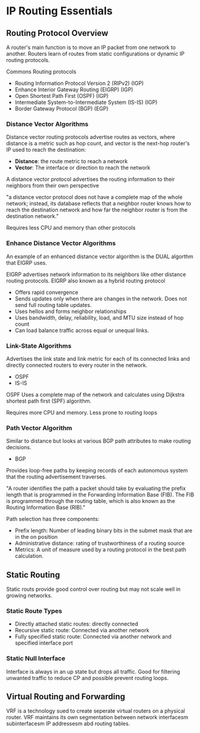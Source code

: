 # IP Routing Essentials

## Routing Protocol Overview

A router's main function is to move an IP packet from one network to another. Routers learn of routes from static configurations or dynamic IP routing protocols.

Commons Routing protocols

- Routing Information Protocol Version 2 (RIPv2) (IGP)
- Enhance Interior Gateway Routing (EIGRP) (IGP)
- Open Shortest Path First (OSPF) (IGP)
- Intermediate System-to-Intermediate System (IS-IS) (IGP)
- Border Gateway Protocol (BGP) (EGP)

### Distance Vector Algorithms

Distance vector routing protocols advertise routes as vectors, where distance is a metric such as hop count, and vector is the next-hop router's IP used to reach the destination:

- **Distance**: the route metric to reach a network
- **Vector**: The interface or direction to reach the network

A distance vector protocol advertises the routing information to their neighbors from their own perspective

"a distance vector protocol does not have a complete map of
the whole network; instead, its database reflects that a neighbor router knows
how to reach the destination network and how far the neighbor router is from the
destination network."

Requires less CPU and memory than other protocols

### Enhance Distance Vector Algorithms

An example of an enhanced distance vector algorithm is the DUAL algorthm that EIGRP uses.

EIGRP advertises network information to its neighbors like other distance routing protocols.
EIGRP also known as a hybrid routing protocol

- Offers rapid convergence
- Sends updates only when there are changes in the network. Does not send full routing table updates.
- Uses hellos and forms neighbor relationships
- Uses bandwidth, delay, reliability, load, and MTU size instead of hop count
- Can load balance traffic across equal or unequal links.

### Link-State Algorithms

Advertises the link state and link metric for each of its connected links and directly connected routers to every router in the network.

- OSPF
- IS-IS

OSPF Uses a complete map of the network and calculates using Dijkstra shortest path first (SPF) algorithm.

Requires more CPU and memory. Less prone to routing loops

### Path Vector Algorithm

Similar to distance but looks at various BGP path attributes to make routing decisions.

- BGP

Provides loop-free paths by keeping records of each autonomous system that the routing advertisement traverses.

"A router identifies the path a packet should take by evaluating the prefix length
that is programmed in the Forwarding Information Base (FIB). The FIB is
programmed through the routing table, which is also known as the Routing
Information Base (RIB)."

Path selection has three components:

- Prefix length: Number of leading binary bits in the submet mask that are in the on position
- Administrative distance: rating of trustworthiness of a routing source
- Metrics: A unit of measure used by a routing protocol in the best path calculation.

## Static Routing

Static routs provide good control over routing but may not scale well in growing networks.

### Static Route Types

- Directly attached static routes: directly connected
- Recursive static route: Connected via another network
- Fully specified static route: Connected via another network and specified interface port

### Static Null Interface

Interface is always in an up state but drops all traffic. Good for filtering unwanted traffic to reduce CP and possible prevent routing loops.

## Virtual Routing and Forwarding

VRF is a technology sued to create seperate virtual routers on a physical router. VRF maintains its own segmentation between network interfacesm subinterfacesm IP addressesm abd routing tables.
